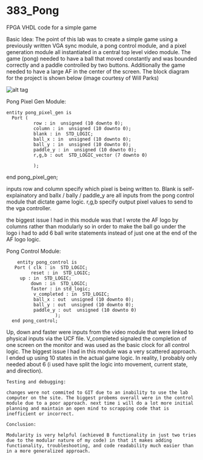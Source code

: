 383_Pong
========

FPGA VHDL code for a simple game


Basic Idea: The point of this lab was to create a simple game using a previously written VGA sync module, a pong control module, and a pixel generation module all instantiated in a central top level video module. The game (pong) needed to have a ball that moved constantly and was bounded correctly and a paddle controlled by two buttons. Additionally the game needed to have a large AF in the center of the screen. The block diagram for the project is shown below (image courtesy of Will Parks)

![alt tag](https://github-camo.global.ssl.fastly.net/1d4026f9081063d064f714087fa2f332b740ef06/687474703a2f2f692e696d6775722e636f6d2f6178776a6a32522e706e67)



Pong Pixel Gen Module: 

    entity pong_pixel_gen is
      Port (  
              row : in  unsigned (10 downto 0);
              column : in  unsigned (10 downto 0);
              blank : in  STD_LOGIC;
              ball_x : in  unsigned (10 downto 0);
              ball_y : in  unsigned (10 downto 0);
              paddle_y : in  unsigned (10 downto 0);
              r,g,b : out  STD_LOGIC_vector (7 downto 0)
			  
			  );
end pong_pixel_gen;

inputs row and column specify which pixel is being written to. Blank is self-explainatory and ballx / bally / paddle_y are all inputs from the pong control module that dictate game logic. r,g,b specify output pixel values to send to the vga controller. 

the biggest issue I had in this module was that I wrote the AF logo by columns rather than modularly so in order to make the ball go under the logo i had to add 6 ball write statements instead of just one at the end of the AF 
logo logic. 



Pong Control Module: 
	
    	entity pong_control is
	   Port ( clk : in  STD_LOGIC;
	         reset : in  STD_LOGIC;
		 up : in  STD_LOGIC;
        	 down : in  STD_LOGIC;
    		 faster : in std_logic; 
        	  v_completed : in  STD_LOGIC;
        	  ball_x : out  unsigned (10 downto 0);
        	  ball_y : out  unsigned (10 downto 0);
        	  paddle_y : out  unsigned (10 downto 0)
    				  );
	  end pong_control;
    
Up, down  and faster were inputs from the video module that were linked to physical inputs via the UCF file. V_completed signaled the completion of one screen on the monitor and was used as the basic clock for all control logic. The biggest issue I had in this module was a very scattered approach. I ended up using 10 states in the actual game logic. In reality, I probably only needed about 6 (i used have split the logic into movement, current state, and direction). 
    
  
    Testing and debugging:
    
    changes were not commited to GIT due to an inability to use the lab computer on the site. The biggest probems overall were in the control module due to a poor approach. next time i will do a lot more initial planning and maintain an open mind to scrapping code that is inefficient or incorrect. 
    
    Conclusion:
    
    Modularity is very helpful (achieved B functionality in just two tries due to the modular nature of my code) in that it makes adding functionality, troubleshooting, and code readability much easier than in a more generalized approach. 
